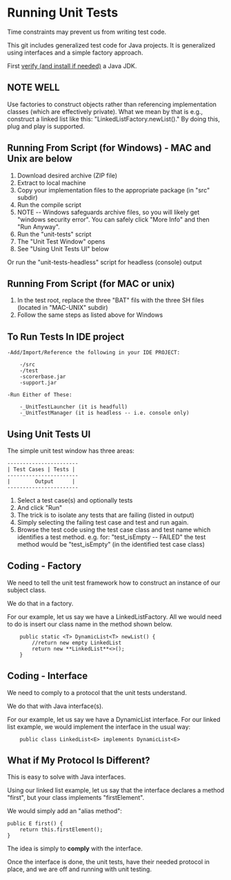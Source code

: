 

# Running Unit Tests

Time constraints may prevent us from writing test code.

This git includes generalized test code for Java projects. It is generalized using interfaces and a simple factory approach.

First [verify (and install if needed)](https://objectcoding.com/Books/XdocRoot/Intro/I/103InstallingJava/103InstallingJava.html?20112813203) a Java JDK.

## NOTE WELL

Use factories to construct objects rather than referencing implementation classes (which are effectively private).
What we mean by that is e.g., construct a linked list like this: "LinkedListFactory.newList()."
By doing this, plug and play is supported.

## Running From Script (for Windows) - MAC and Unix are below

1. Download desired archive (ZIP file)
2. Extract to local machine
3. Copy your implementation files to the appropriate package (in "src" subdir)
4. Run the compile script
5. NOTE -- Windows safeguards archive files, so you will likely get "windows security error". You can safely click "More Info" and then "Run Anyway".
6. Run the "unit-tests" script
7. The "Unit Test Window" opens
8. See "Using Unit Tests UI" below

Or run the "unit-tests-headless" script for headless (console) output

## Running From Script (for MAC or unix)

1. In the test root, replace the three "BAT" fils with the three SH files (located in "MAC-UNIX" subdir)
2. Follow the same steps as listed above for Windows

## To Run Tests In IDE project

	-Add/Import/Reference the following in your IDE PROJECT:

		-/src
		-/test
		-scorerbase.jar
		-support.jar
		
	-Run Either of These:	
	
		-_UnitTestLauncher (it is headfull)
		-_UnitTestManager (it is headless -- i.e. console only)	

## Using Unit Tests UI

The simple unit test window has three areas:

	-----------------------
	| Test Cases | Tests |
	-----------------------
	|        Output      |
	-----------------------

1. Select a test case(s) and optionally tests
2. And click "Run"
3. The trick is to isolate any tests that are failing (listed in output)
4. Simply selecting the failing test case and test and run again.
5. Browse the test code using the test case class and test name which identifies a test method.
  e.g. for:
      "test_isEmpty -- FAILED"
  the test method would be "test_isEmpty" (in the identified test case class)

## Coding - Factory

We need to tell the unit test framework how to construct an instance of our subject class.

We do that in a factory.

For our example, let us say we have a LinkedListFactory. All we would need to do is insert our class name in the method shown below.

~~~
	public static <T> DynamicList<T> newList() {
		//return new empty LinkedList
		return new **LinkedList**<>();
	}
~~~

## Coding - Interface

We need to comply to a protocol that the unit tests understand.

We do that with Java interface(s).

For our example, let us say we have a DynamicList interface. For our linked list example, we would implement the interface in the usual way:

~~~
	public class LinkedList<E> implements DynamicList<E>
~~~

## What if My Protocol Is Different?

This is easy to solve with Java interfaces.

Using our linked list example, let us say that the interface declares a method "first", but your class implements "firstElement".

We would simply add an "alias method":

~~~
public E first() {
	return this.firstElement();
}
~~~

The idea is simply to **comply** with the interface.

Once the interface is done, the unit tests, have their needed protocol in place, and we are off and running with unit testing.
